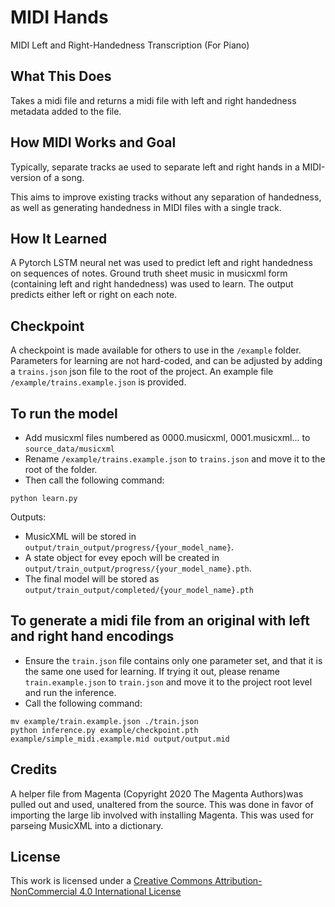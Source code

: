 # MIDI Hands

MIDI Left and Right-Handedness Transcription (For Piano)

## What This Does

Takes a midi file and returns a midi file with left and right handedness metadata added to the file.

## How MIDI Works and Goal

Typically, separate tracks ae used to separate left and right hands in a MIDI-version of a song. 

This aims to improve existing tracks without any separation of handedness, as well as generating handedness in MIDI files with a single track.

## How It Learned

A Pytorch LSTM neural net was used to predict left and right handedness on sequences of notes.  Ground truth sheet music in musicxml form (containing left and right handedness) was used to learn. The output predicts either left or right on each note.

## Checkpoint

A checkpoint is made available for others to use in the `/example` folder. Parameters for learning are not hard-coded, and can be adjusted by adding a `trains.json` json file to the root of the project. An example file `/example/trains.example.json` is provided.

## To run the model

- Add musicxml files numbered as 0000.musicxml, 0001.musicxml... to `source_data/musicxml`
- Rename `/example/trains.example.json` to `trains.json` and move it to the root of the folder. 
- Then call the following command:
```
python learn.py
```

Outputs:

- MusicXML will be stored in `output/train_output/progress/{your_model_name}`.
- A state object for evey epoch will be created in `output/train_output/progress/{your_model_name}.pth`.
- The final model will be stored as `output/train_output/completed/{your_model_name}.pth`

## To generate a midi file from an original with left and right hand encodings

- Ensure the `train.json` file contains only one parameter set, and that it is the same one used for learning. If trying it out, please rename `train.example.json` to `train.json` and move it to the project root level and run the inference.
- Call the following command:
```
mv example/train.example.json ./train.json
python inference.py example/checkpoint.pth example/simple_midi.example.mid output/output.mid
```

## Credits

A helper file from Magenta (Copyright 2020 The Magenta Authors)was pulled out and used, unaltered from the source.  This was done in favor of importing the large lib involved with installing Magenta. This was used for parseing MusicXML into a dictionary.

## License

This work is licensed under a [Creative Commons Attribution-NonCommercial 4.0 International License](http://creativecommons.org/licenses/by-nc/4.0/)
